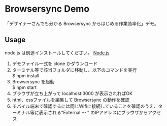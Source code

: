Browsersync Demo
====================

「デザイナーさんでも分かる Browsersync からはじめる作業効率化」デモ。

## Usage

node.js は別途インストールしてください。
[Node.js](https://nodejs.org/)

1. デモファイル一式を clone かダウンロード
2. ターミナル等で該当フォルダに移動し、以下のコマンドを実行  
$ npm install
3. Browsersync を起動  
$ npm start
4. ブラウザが立ち上がって localhost:3000 が表示されればOK
5. html、cssファイルを編集して Browsersync の動作を確認
6. モバイル端末で確認するには同じWifiに接続していることを確認のうえ、ターミナル等に表示される“External:〜 ” のIPアドレスにブラウザからアクセス

